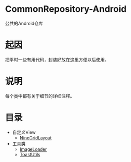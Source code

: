 # CommonRepository-Android
公共的Android仓库

# 起因
把平时一些有用代码，封装好放在这里方便以后使用。

# 说明
每个类中都有关于细节的详细注释。

# 目录
* 自定义View
    * [NineGridLayout](/自定义View/NineGridLayout)
* 工具类
    * [ImageLoader](/工具类/ImageLoader)
    * [ToastUtils](/工具类/ToastUtils)